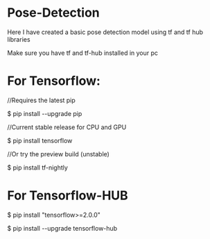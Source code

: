 # Pose-Detection
Here I have created a basic pose detection model using tf and tf hub libraries

Make sure you have tf and tf-hub installed in your pc

# For Tensorflow:
//Requires the latest pip

$ pip install --upgrade pip

//Current stable release for CPU and GPU

$ pip install tensorflow

//Or try the preview build (unstable)

$ pip install tf-nightly


# For Tensorflow-HUB

$ pip install "tensorflow>=2.0.0"

$ pip install --upgrade tensorflow-hub
